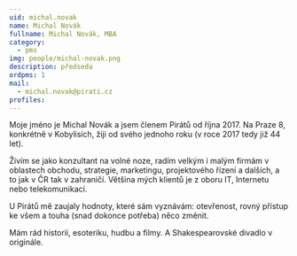 ```yaml
---
uid: michal.novak
name: Michal Novák
fullname: Michal Novák, MBA
category: 
  - pms
img: people/michal-novak.png 
description: předseda
ordpms: 1
mail: 
  - michal.novak@pirati.cz
profiles:
---
```


Moje jméno je Michal Novák a jsem členem Pirátů od října 2017. Na Praze 8, konkrétně v Kobylisích, žiji od svého jednoho roku (v roce 2017 tedy již 44 let).

Živím se jako konzultant na volné noze, radím velkým i malým firmám v oblastech obchodu, strategie, marketingu, projektového řízení a dalších, a to jak v ČR tak v zahraničí. Většina mých klientů je z oboru IT, Internetu nebo telekomunikací.

U Pirátů mě zaujaly hodnoty, které sám vyznávám: otevřenost, rovný přístup ke všem a touha (snad dokonce potřeba) něco změnit.

Mám rád historii, esoteriku, hudbu a filmy. A Shakespearovské divadlo v originále.
